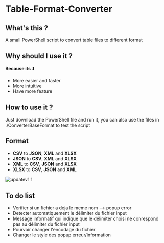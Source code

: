 # Table-Format-Converter
## What's this ?
A small PowerShell script to convert table files to different format
## Why should I use it ?
<strong>Because its</strong> ⬇️
+ More easier and faster
+ More intuitive
+ Have more feature
## How to use it ?
Just download the PowerShell file and run it, you can also use the files in .\ConverterBaseFormat to test the script
## Format
+ <strong>CSV</strong> to <strong>JSON</strong>, <strong>XML</strong> and <strong>XLSX</strong>
+ <strong>JSON</strong> to <strong>CSV</strong>, <strong>XML</strong> and <strong>XLSX</strong>
+ <strong>XML</strong> to <strong>CSV</strong>, <strong>JSON</strong> and <strong>XLSX</strong>
+ <strong>XLSX</strong> to <strong>CSV</strong>, <strong>JSON</strong> and <strong>XML</strong>

![updatev1 1](https://user-images.githubusercontent.com/94909482/211522864-b00f8a2f-077b-4eed-b8a2-aac253f25776.PNG)

## To do list
+ Verifier si un fichier a deja le meme nom --> popup error
+ Detecter automatiquement le délimiter du fichier input
+ Message informatif qui indique que le délimiter choisi ne conrespond pas au délimiter du fichier input
+ Pourvoir changer l'encodage du fichier
+ Changer le style des popup erreur/information

